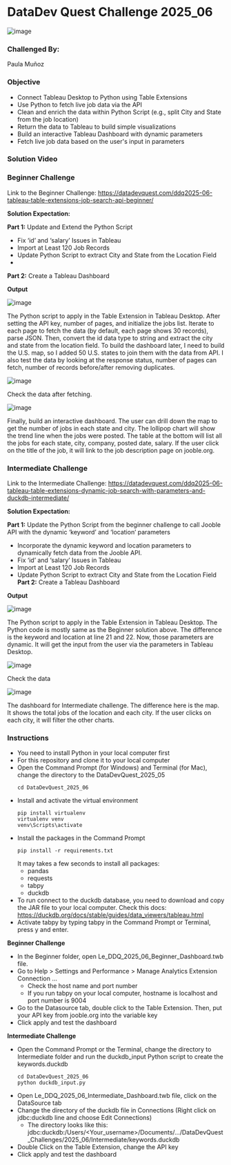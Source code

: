 # DataDev Quest Challenge 2025_06

![image](https://github.com/le-luu/DataDevQuest_2025_03/blob/main/img/logo.svg)

### Challenged By: 
Paula Muñoz

### Objective
- Connect Tableau Desktop to Python using Table Extensions
- Use Python to fetch live job data via the API
- Clean and enrich the data within Python Script (e.g., split City and State from the job location)
- Return the data to Tableau to build simple visualizations
- Build an interactive Tableau Dashboard with dynamic parameters
- Fetch live job data based on the user's input in parameters

### Solution Video

### Beginner Challenge
Link to the Beginner Challenge: https://datadevquest.com/ddq2025-06-tableau-table-extensions-job-search-api-beginner/

**Solution Expectation:**

**Part 1:** Update and Extend the Python Script
- Fix ‘id’ and ‘salary’ Issues in Tableau
- Import at Least 120 Job Records
- Update Python Script to extract City and State from the Location Field
- 
**Part 2:** Create a Tableau Dashboard

**Output**

![image](https://github.com/le-luu/DataDevQuest_2025_06/blob/main/img/DDQ_2025_06_Beginner_Solution_Script_img.png)

The Python script to apply in the Table Extension in Tableau Desktop. After setting the API key, number of pages, and initialize the jobs list. Iterate to each page to fetch the data (by default, each page shows 30 records), parse JSON. Then, convert the id data type to string and extract the city and state from the location field. To build the dashboard later, I need to build the U.S. map, so I added 50 U.S. states to join them with the data from API. I also test the data by looking at the response status, number of pages can fetch, number of records before/after removing duplicates.

![image](https://github.com/le-luu/DataDevQuest_2025_06/blob/main/img/DDQ_2025_06_Beginner_cmd_output.png)

Check the data after fetching. 

![image](https://github.com/le-luu/DataDevQuest_2025_06/blob/main/img/DDQ_2025_06_Beginner_Dashboard.png)

Finally, build an interactive dashboard. The user can drill down the map to get the number of jobs in each state and city. The lollipop chart will show the trend line when the jobs were posted. The table at the bottom will list all the jobs for each state, city, company, posted date, salary. If the user click on the title of the job, it will link to the job description page on jooble.org.

### Intermediate Challenge
Link to the Intermediate Challenge: https://datadevquest.com/ddq2025-06-tableau-table-extensions-dynamic-job-search-with-parameters-and-duckdb-intermediate/

**Solution Expectation:**

**Part 1:** Update the Python Script from the beginner challenge to call Jooble API with the dynamic ‘keyword’ and ‘location’ parameters
- Incorporate the dynamic keyword and location parameters to dynamically fetch data from the Jooble API.
- Fix ‘id’ and ‘salary’ Issues in Tableau
- Import at Least 120 Job Records
- Update Python Script to extract City and State from the Location Field
**Part 2:** Create a Tableau Dashboard

**Output**

![image](https://github.com/le-luu/DataDevQuest_2025_06/blob/main/img/DDQ_2025_06_Intermediate_Solution_Script_img.png)

The Python script to apply in the Table Extension in Tableau Desktop. The Python code is mostly same as the Beginner solution above. The difference is the keyword and location at line 21 and 22. Now, those parameters are dynamic. It will get the input from the user via the parameters in Tableau Desktop. 

![image](https://github.com/le-luu/DataDevQuest_2025_06/blob/main/img/DDQ_2025_06_Intermediate_cmd_output.png)

Check the data 

![image](https://github.com/le-luu/DataDevQuest_2025_06/blob/main/img/DDQ_2025_06_Intermediate_Dashboard.png)

The dashboard for Intermediate challenge. The difference here is the map. It shows the total jobs of the location and each city. If the user clicks on each city, it will filter the other charts.

### Instructions
- You need to install Python in your local computer first
- For this repository and clone it to your local computer
- Open the Command Prompt (for Windows) and Terminal (for Mac), change the directory to the DataDevQuest_2025_05
    ```
    cd DataDevQuest_2025_06
    ```
- Install and activate the virtual environment
    ```
    pip install virtualenv
    virtualenv venv
    venv\Scripts\activate
    ```    
- Install the packages in the Command Prompt
    ```
    pip install -r requirements.txt
    ```
    It may takes a few seconds to install all packages:
    - pandas
    - requests
    - tabpy
    - duckdb
- To run connect to the duckdb database, you need to download and copy the JAR file to your local computer. Check this docs: https://duckdb.org/docs/stable/guides/data_viewers/tableau.html
- Activate tabpy by typing tabpy in the Command Prompt or Terminal, press y and enter.

**Beginner Challenge**
  
- In the Beginner folder, open Le_DDQ_2025_06_Beginner_Dashboard.twb file.
- Go to Help > Settings and Performance > Manage Analytics Extension Connection ...
    - Check the host name and port number
    - If you run tabpy on your local computer, hostname is localhost and port number is 9004
- Go to the Datasource tab, double click to the Table Extension. Then, put your API key from jooble.org into the variable key
- Click apply and test the dashboard

**Intermediate Challenge**

- Open the Command Prompt or the Terminal, change the directory to Intermediate folder and run the duckdb_input Python script to create the keywords.duckdb
    ```
    cd DataDevQuest_2025_06
    python duckdb_input.py
    ```
- Open Le_DDQ_2025_06_Intermediate_Dashboard.twb file, click on the DataSource tab
- Change the directory of the duckdb file in Connections (Right click on jdbc:duckdb line and choose Edit Connections)
    - The directory looks like this: jdbc:duckdb:/Users/<Your_username>/Documents/.../DataDevQuest_Challenges/2025_06/Intermediate/keywords.duckdb
- Double Click on the Table Extension, change the API key
- Click apply and test the dashboard
